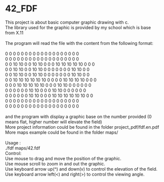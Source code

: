 # 42_FDF

This project is about basic computer graphic drawing with c.</br>
The library used for the graphic is provided by my school which is base from X.11</br>
</br>
The program will read the file with the content from the following format:</br>
</br>
0 0 0 0 0 0 0 0 0 0 0 0 0 0 0 0 0 0 0</br>
0 0 0 0 0 0 0 0 0 0 0 0 0 0 0 0 0 0 0</br>
0 0 10 10 0 0 10 10 0 0 0 10 10 10 10 10 0 0 0</br>
0 0 10 10 0 0 10 10 0 0 0 0 0 0 0 10 10 0 0</br>
0 0 10 10 0 0 10 10 0 0 0 0 0 0 0 10 10 0 0</br>
0 0 10 10 10 10 10 10 0 0 0 0 10 10 10 10 0 0 0</br>
0 0 0 10 10 10 10 10 0 0 0 10 10 0 0 0 0 0 0</br>
0 0 0 0 0 0 10 10 0 0 0 10 10 0 0 0 0 0 0</br>
0 0 0 0 0 0 10 10 0 0 0 10 10 10 10 10 10 0 0</br>
0 0 0 0 0 0 0 0 0 0 0 0 0 0 0 0 0 0 0</br>
0 0 0 0 0 0 0 0 0 0 0 0 0 0 0 0 0 0 0</br>
</br>
and the program with display a graphic base on the number provided (0 means flat, higher number will elevate the field)</br>
More project information could be found in the folder project_pdf/fdf.en.pdf</br>
More maps example could be found in the folder maps/</br>
</br>
Usage :</br>
./fdf maps/42.fdf</br>
Control:</br>
Use mouse to drag and move the position of the graphic.</br>
Use mouse scroll to zoom in and out the graphic.</br>
Use keyboard arrow up(^) and down(v) to control the elevation of the field.</br>
Use keyboard arrow left(<) and right(>) to control the viewing angle.</br>
